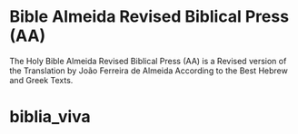 # Bible Almeida Revised Biblical Press (AA)

The Holy Bible Almeida Revised Biblical Press (AA) is a Revised version of the Translation by João Ferreira de Almeida According to the Best Hebrew and Greek Texts.
# biblia_viva

